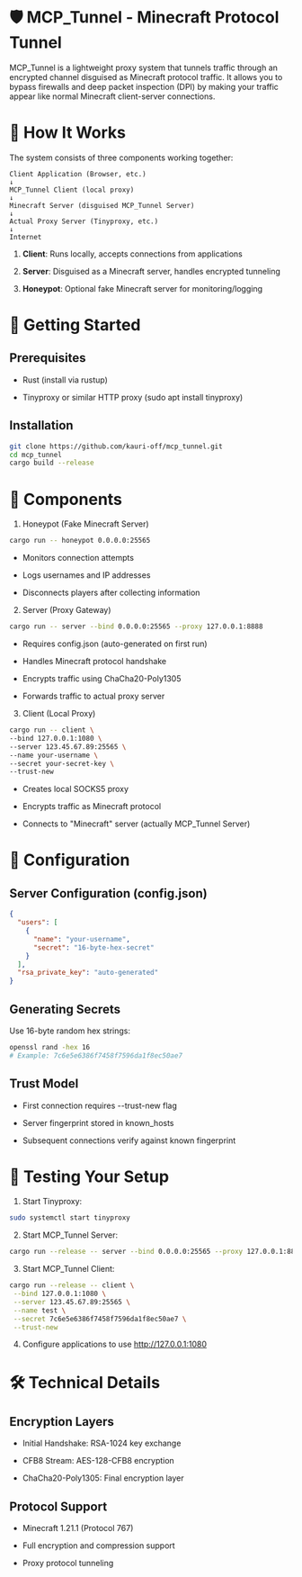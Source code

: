 # 🛡️ MCP_Tunnel - Minecraft Protocol Tunnel

MCP_Tunnel is a lightweight proxy system that tunnels traffic through an encrypted channel disguised as Minecraft protocol traffic. It allows you to bypass firewalls and deep packet inspection (DPI) by making your traffic appear like normal Minecraft client-server connections.

# 🔧 How It Works

The system consists of three components working together:

```
Client Application (Browser, etc.)
↓
MCP_Tunnel Client (local proxy)
↓
Minecraft Server (disguised MCP_Tunnel Server)
↓
Actual Proxy Server (Tinyproxy, etc.)
↓
Internet
```

1. **Client**: Runs locally, accepts connections from applications

2. **Server**: Disguised as a Minecraft server, handles encrypted tunneling

3. **Honeypot**: Optional fake Minecraft server for monitoring/logging

# 🚀 Getting Started

## Prerequisites

- Rust (install via rustup)

- Tinyproxy or similar HTTP proxy (sudo apt install tinyproxy)

## Installation

```bash
git clone https://github.com/kauri-off/mcp_tunnel.git
cd mcp_tunnel
cargo build --release
```

# 🧩 Components

1. Honeypot (Fake Minecraft Server)

```bash
cargo run -- honeypot 0.0.0.0:25565
```

- Monitors connection attempts

- Logs usernames and IP addresses

- Disconnects players after collecting information

2. Server (Proxy Gateway)

```bash
cargo run -- server --bind 0.0.0.0:25565 --proxy 127.0.0.1:8888
```

- Requires config.json (auto-generated on first run)

- Handles Minecraft protocol handshake

- Encrypts traffic using ChaCha20-Poly1305

- Forwards traffic to actual proxy server

3. Client (Local Proxy)

```bash
cargo run -- client \
--bind 127.0.0.1:1080 \
--server 123.45.67.89:25565 \
--name your-username \
--secret your-secret-key \
--trust-new
```

- Creates local SOCKS5 proxy

- Encrypts traffic as Minecraft protocol

- Connects to "Minecraft" server (actually MCP_Tunnel Server)

# 🔐 Configuration

## Server Configuration (config.json)

```json
{
  "users": [
    {
      "name": "your-username",
      "secret": "16-byte-hex-secret"
    }
  ],
  "rsa_private_key": "auto-generated"
}
```

## Generating Secrets

Use 16-byte random hex strings:

```bash
openssl rand -hex 16
# Example: 7c6e5e6386f7458f7596da1f8ec50ae7
```

## Trust Model

- First connection requires --trust-new flag

- Server fingerprint stored in known_hosts

- Subsequent connections verify against known fingerprint

# 🧪 Testing Your Setup

1. Start Tinyproxy:

```bash
sudo systemctl start tinyproxy
```

2. Start MCP_Tunnel Server:

```bash
cargo run --release -- server --bind 0.0.0.0:25565 --proxy 127.0.0.1:8888
```

3. Start MCP_Tunnel Client:

```bash
cargo run --release -- client \
 --bind 127.0.0.1:1080 \
 --server 123.45.67.89:25565 \
 --name test \
 --secret 7c6e5e6386f7458f7596da1f8ec50ae7 \
 --trust-new
```

4. Configure applications to use http://127.0.0.1:1080

# 🛠️ Technical Details

## Encryption Layers

- Initial Handshake: RSA-1024 key exchange

- CFB8 Stream: AES-128-CFB8 encryption

- ChaCha20-Poly1305: Final encryption layer

## Protocol Support

- Minecraft 1.21.1 (Protocol 767)

- Full encryption and compression support

- Proxy protocol tunneling
